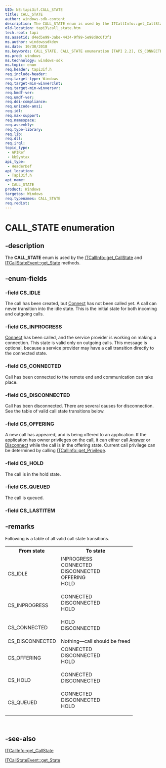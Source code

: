 ```yaml
---
UID: NE:tapi3if.CALL_STATE
title: CALL_STATE
author: windows-sdk-content
description: The CALL_STATE enum is used by the ITCallInfo::get_CallState and ITCallStateEvent::get_State methods.
old-location: tapi3\call_state.htm
tech.root: tapi
ms.assetid: d4ed5e99-3abe-4434-9f99-5e98d8c6f3f1
ms.author: windowssdkdev
ms.date: 10/30/2018
ms.keywords: CALL_STATE, CALL_STATE enumeration [TAPI 2.2], CS_CONNECTED, CS_DISCONNECTED, CS_HOLD, CS_IDLE, CS_INPROGRESS, CS_OFFERING, CS_QUEUED, _tapi3_call_state, tapi3.call_state, tapi3if/CALL_STATE, tapi3if/CS_CONNECTED, tapi3if/CS_DISCONNECTED, tapi3if/CS_HOLD, tapi3if/CS_IDLE, tapi3if/CS_INPROGRESS, tapi3if/CS_OFFERING, tapi3if/CS_QUEUED
ms.prod: windows
ms.technology: windows-sdk
ms.topic: enum
req.header: tapi3if.h
req.include-header: 
req.target-type: Windows
req.target-min-winverclnt: 
req.target-min-winversvr: 
req.kmdf-ver: 
req.umdf-ver: 
req.ddi-compliance: 
req.unicode-ansi: 
req.idl: 
req.max-support: 
req.namespace: 
req.assembly: 
req.type-library: 
req.lib: 
req.dll: 
req.irql: 
topic_type:
 - APIRef
 - kbSyntax
api_type:
 - HeaderDef
api_location:
 - Tapi3if.h
api_name:
 - CALL_STATE
product: Windows
targetos: Windows
req.typenames: CALL_STATE
req.redist: 
---
```


# CALL_STATE enumeration


## -description


The 
<b>CALL_STATE</b> enum is used by the 
<a href="https://msdn.microsoft.com/f7beb48f-d7d2-4a99-8e6a-6122059c9170">ITCallInfo::get_CallState</a> and 
<a href="https://msdn.microsoft.com/45e46b99-c65f-4296-9537-7fb7a4210727">ITCallStateEvent::get_State</a> methods.


## -enum-fields




### -field CS_IDLE

The call has been created, but 
<a href="https://msdn.microsoft.com/cc9a8bfd-14c0-459c-a911-325b73323c08">Connect</a> has not been called yet. A call can never transition into the idle state. This is the initial state for both incoming and outgoing calls.


### -field CS_INPROGRESS


<a href="https://msdn.microsoft.com/cc9a8bfd-14c0-459c-a911-325b73323c08">Connect</a> has been called, and the service provider is working on making a connection. This state is valid only on outgoing calls. This message is optional, because a service provider may have a call transition directly to the connected state.


### -field CS_CONNECTED

Call has been connected to the remote end and communication can take place.


### -field CS_DISCONNECTED

Call has been disconnected. There are several causes for disconnection. See the table of valid call state transitions below.


### -field CS_OFFERING

A new call has appeared, and is being offered to an application. If the application has owner privileges on the call, it can either call 
<a href="https://msdn.microsoft.com/81928cf7-082e-44e1-a631-a50a1f01ecec">Answer</a> or 
<a href="https://msdn.microsoft.com/b7d556fd-d3f5-4b93-96a9-cc5c58fb8a95">Disconnect</a> while the call is in the offering state. Current call privilege can be determined by calling 
<a href="https://msdn.microsoft.com/64a80fb6-b5bc-45c5-9f1d-a89ac95b9c53">ITCallInfo::get_Privilege</a>.


### -field CS_HOLD

The call is in the hold state.


### -field CS_QUEUED

The call is queued.


### -field CS_LASTITEM




## -remarks



Following is a table of all valid call state transitions.

<table>
<tr>
<th>From state</th>
<th>To state</th>
</tr>
<tr>
<td>CS_IDLE</td>
<td>
<dl>
<dt>INPROGRESS</dt>
<dt>CONNECTED</dt>
<dt>DISCONNECTED</dt>
<dt>OFFERING</dt>
<dt>HOLD</dt>
</dl>
</td>
</tr>
<tr>
<td>CS_INPROGRESS</td>
<td>
<dl>
<dt>CONNECTED</dt>
<dt>DISCONNECTED</dt>
<dt>HOLD</dt>
</dl>
</td>
</tr>
<tr>
<td>CS_CONNECTED</td>
<td>
<dl>
<dt>HOLD</dt>
<dt>DISCONNECTED</dt>
</dl>
</td>
</tr>
<tr>
<td>CS_DISCONNECTED</td>
<td>Nothing—call should be freed</td>
</tr>
<tr>
<td>CS_OFFERING</td>
<td>
<dl>
<dt>CONNECTED</dt>
<dt>DISCONNECTED</dt>
<dt>HOLD</dt>
</dl>
</td>
</tr>
<tr>
<td>CS_HOLD</td>
<td>
<dl>
<dt>CONNECTED</dt>
<dt>DISCONNECTED</dt>
</dl>
</td>
</tr>
<tr>
<td>CS_QUEUED</td>
<td>
<dl>
<dt>CONNECTED</dt>
<dt>DISCONNECTED</dt>
<dt>HOLD</dt>
</dl>
</td>
</tr>
</table>
 




## -see-also




<a href="https://msdn.microsoft.com/f7beb48f-d7d2-4a99-8e6a-6122059c9170">ITCallInfo::get_CallState</a>



<a href="https://msdn.microsoft.com/45e46b99-c65f-4296-9537-7fb7a4210727">ITCallStateEvent::get_State</a>
 

 

